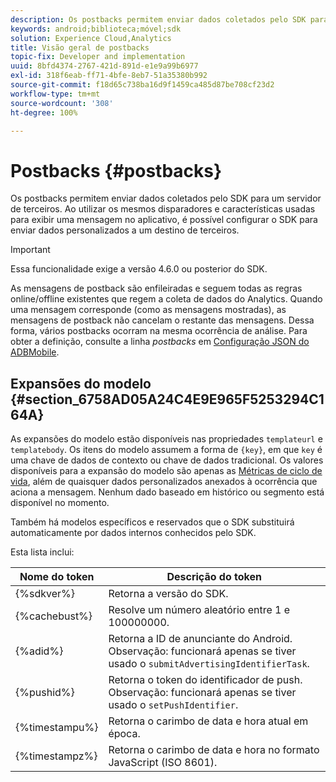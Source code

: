 ```yaml
---
description: Os postbacks permitem enviar dados coletados pelo SDK para um servidor de terceiros. Ao utilizar os mesmos disparadores e características usadas para exibir uma mensagem no aplicativo, é possível configurar o SDK para enviar dados personalizados a um destino de terceiros.
keywords: android;biblioteca;móvel;sdk
solution: Experience Cloud,Analytics
title: Visão geral de postbacks
topic-fix: Developer and implementation
uuid: 8bfd4374-2767-421d-891d-e1e9a99b6977
exl-id: 318f6eab-ff71-4bfe-8eb7-51a35380b992
source-git-commit: f18d65c738ba16d9f1459ca485d87be708cf23d2
workflow-type: tm+mt
source-wordcount: '308'
ht-degree: 100%

---
```


# Postbacks {#postbacks}

Os postbacks permitem enviar dados coletados pelo SDK para um servidor de terceiros. Ao utilizar os mesmos disparadores e características usadas para exibir uma mensagem no aplicativo, é possível configurar o SDK para enviar dados personalizados a um destino de terceiros.

>[!IMPORTANT]
>
>Essa funcionalidade exige a versão 4.6.0 ou posterior do SDK.

As mensagens de postback são enfileiradas e seguem todas as regras online/offline existentes que regem a coleta de dados do Analytics. Quando uma mensagem corresponde (como as mensagens mostradas), as mensagens de postback não cancelam o restante das mensagens. Dessa forma, vários postbacks ocorram na mesma ocorrência de análise. Para obter a definição, consulte a linha *postbacks* em  [Configuração JSON do ADBMobile](/help/android/configuration/json-config/json-config.md).

## Expansões do modelo {#section_6758AD05A24C4E9E965F5253294C164A}

As expansões do modelo estão disponíveis nas propriedades `templateurl` e `templatebody`. Os itens do modelo assumem a forma de `{key}`, em que `key` é uma chave de dados de contexto ou chave de dados tradicional. Os valores disponíveis para a expansão do modelo são apenas as [Métricas de ciclo de vida](/help/android/metrics.md), além de quaisquer dados personalizados anexados à ocorrência que aciona a mensagem. Nenhum dado baseado em histórico ou segmento está disponível no momento.

Também há modelos específicos e reservados que o SDK substituirá automaticamente por dados internos conhecidos pelo SDK.

Esta lista inclui:

| Nome do token | Descrição do token |
|--- |--- |
| {%sdkver%} | Retorna a versão do SDK. |
| {%cachebust%} | Resolve um número aleatório entre 1 e 100000000. |
| {%adid%} | Retorna a ID de anunciante do Android. Observação: funcionará apenas se tiver usado o `submitAdvertisingIdentifierTask`. |
| {%pushid%} | Retorna o token do identificador de push. Observação: funcionará apenas se tiver usado o `setPushIdentifier`. |
| {%timestampu%} | Retorna o carimbo de data e hora atual em época. |
| {%timestampz%} | Retorna o carimbo de data e hora no formato JavaScript (ISO 8601). |
